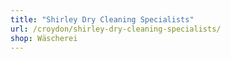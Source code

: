 ```yaml
---
title: "Shirley Dry Cleaning Specialists"
url: /croydon/shirley-dry-cleaning-specialists/
shop: Wäscherei
---
```

